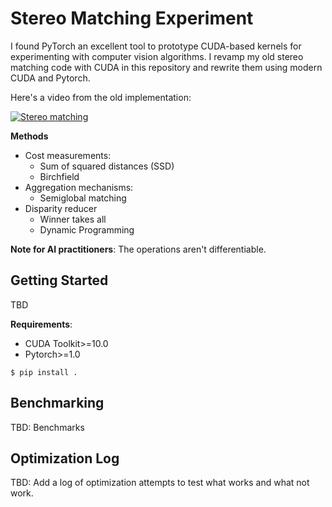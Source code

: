 # Stereo Matching Experiment

I found PyTorch an excellent tool to prototype CUDA-based kernels for experimenting with computer vision algorithms.
I revamp my old stereo matching code with CUDA in this repository and rewrite them using modern CUDA and Pytorch.

Here's a video from the old implementation:

[![Stereo matching](http://img.youtube.com/vi/EuIyLVVpwGs/0.jpg)](http://www.youtube.com/watch?v=EuIyLVVpwGs "Stereo matching")


**Methods**

* Cost measurements:
  * Sum of squared distances (SSD)
  * Birchfield
* Aggregation mechanisms:
  * Semiglobal matching
* Disparity reducer
  * Winner takes all
  * Dynamic Programming

**Note for AI practitioners**: The operations aren't differentiable.

## Getting Started

TBD

**Requirements**:

* CUDA Toolkit>=10.0
* Pytorch>=1.0

```shell
$ pip install .
```


## Benchmarking

TBD: Benchmarks

## Optimization Log

TBD: Add a log of optimization attempts to test what works and what not work.



